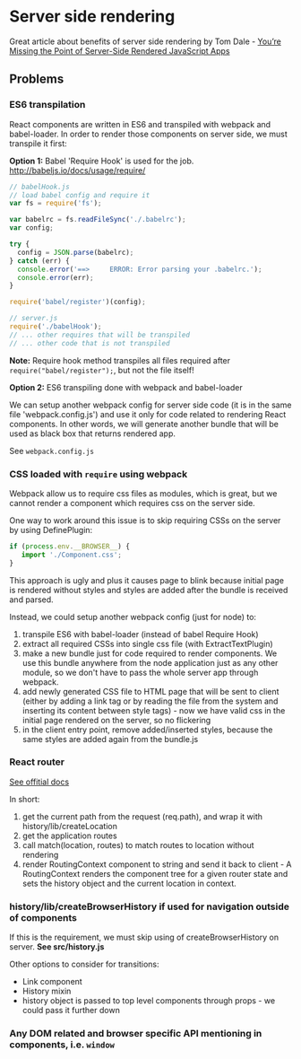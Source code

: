 # Server side rendering
Great article about benefits of server side rendering by Tom Dale - [You’re Missing the Point of Server-Side Rendered JavaScript Apps](http://tomdale.net/2015/02/youre-missing-the-point-of-server-side-rendered-javascript-apps/)
## Problems

### ES6 transpilation
 React components are written in ES6 and transpiled with webpack and babel-loader.
 In order to render those components on server side, we must transpile it first: 
 
 **Option 1:** Babel 'Require Hook' is used for the job. http://babeljs.io/docs/usage/require/
 ```javascript
 // babelHook.js
 // load babel config and require it
 var fs = require('fs');
 
 var babelrc = fs.readFileSync('./.babelrc');
 var config;
 
 try {
   config = JSON.parse(babelrc);
 } catch (err) {
   console.error('==>     ERROR: Error parsing your .babelrc.');
   console.error(err);
 }
 
 require('babel/register')(config);
 ```
 ```javascript
 // server.js
 require('./babelHook');
 // ... other requires that will be transpiled
 // ... other code that is not transpiled
 ```
  
 **Note:** Require hook method transpiles all files required after `require("babel/register");`, but not the file itself! 
 
 **Option 2:** ES6 transpiling done with webpack and babel-loader
 
 We can setup another webpack config for server side code (it is in the same file 'webpack.config.js') and use it only for code related to rendering React components.
 In other words, we will generate another bundle that will be used as black box that returns rendered app.
 
 See `webpack.config.js`
 
### CSS loaded with `require` using webpack
 Webpack allow us to require css files as modules, which is great, but we cannot render a component which requires css on the server side.
 
 One way to work around this issue is to skip requiring CSSs on the server by using DefinePlugin: 
 ```javascript
 if (process.env.__BROWSER__) {
    import './Component.css';
 }
 ```
 This approach is ugly and plus it causes page to blink because initial page is rendered without styles and styles are added after the bundle is received and parsed.

 Instead, we could setup another webpack config (just for node) to:
   1. transpile ES6 with babel-loader (instead of babel Require Hook)
   2. extract all required CSSs into single css file (with ExtractTextPlugin)
   3. make a new bundle just for code required to render components. We use this bundle anywhere from the node application just as any other module, so we don't have to pass the whole server app through webpack.
   4. add newly generated CSS file to HTML page that will be sent to client (either by adding a link tag or by reading the file from the system and inserting its content between style tags) - now we have valid css in the initial page rendered on the server, so no flickering
   5. in the client entry point, remove added/inserted styles, because the same styles are added again from the bundle.js

### React router
[See offitial docs](https://github.com/rackt/react-router/blob/master/docs/guides/advanced/ServerRendering.md)

In short:
  1. get the current path from the request (req.path), and wrap it with history/lib/createLocation
  2. get the application routes
  3. call match(location, routes) to match routes to location without rendering
  4. render RoutingContext component to string and send it back to client - A RoutingContext renders the component tree for a given router state and sets the history object and the current location in context.
  
### history/lib/createBrowserHistory if used for navigation outside of components
If this is the requirement, we must skip using of createBrowserHistory on server. **See src/history.js**
  
Other options to consider for transitions:
  - Link component
  - History mixin
  - history object is passed to top level components through props - we could pass it further down

  
### Any DOM related and browser specific API mentioning in components, i.e. `window`
 
 
